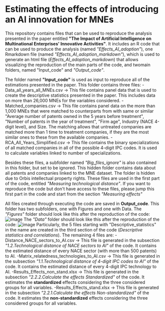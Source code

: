 # Estimating the effects of introducing an AI innovation for MNEs

This repository contains files that can be used to reproduce the analysis presented in the paper entitled **"The Impact of Artificial Intelligence on Multinational Enterprises' Innovative Activities"**. It includes an R code that can be used to produce the analysis (named *"Effects_AI_adoption"*), one Rmarkdown file (named *"Effects_AI_adoption_markdown"*), which is used to generate an html file (*Effects_AI_adoption_markdown*) that allows visualizing the reproduction of the main parts of the code, and twomain folders, named "Input_code" and *"Output_code"*.

The folder named **"Input_code"** is used as input to reproduce all of the estimations presented in the paper. This folder contains three files:
  -Data_all_years_all_MNEs.csv → This file contains panel data that is used to create the descriptive statistics presented in the paper. This includes data on more than 26,000 MNEs for the variables considered.
  -Matched_companies.csv → This file contains panel data on the more than 1,000 MNEs that were matched to counterparts from with same or similar "Average number of patents owned in the 5 years before treatment", "Number of patents in the year of treatment",   "Firm age", Industry (NACE 4-digit level), and Size. The matching allows that untreated companies are matched more than 1 time to treatment companies, if they are the most similar ones to these from the available companies.
  -RCA_All_Years_Simplified.csv → This file contains the binary specializations of all matched companies in all of the possible 4-digit IPC codes. It is used to calculate variables linked to number of specializations.

Besides these files, a subfolder named *"Big_files_ignore"* is also contained in this folder, but set to be ignored. This hidden folder contains data about all patents and companies linked to the MNE dataset. The folder is hidden due to Orbis intellectual property rights. These files are used in the first part of the code, entitled *"Measuring technological distance"*. If you want to reproduce the code but don't have access to these files, please jump this first part in the code and start from the section *"Measuring effects"*

All files created through executing the code are saved in **Output_code**. This folder has two subfolders, one with Figures and one with Data. 
The *"Figures"* folder should look like this after the reproduction of the code:
![image](https://github.com/user-attachments/assets/31561c8e-ab31-4ae4-beff-047670b88623)
The *"Data"* folder should look like this after the reproduction of the code: 
![image](https://github.com/user-attachments/assets/f363b4e5-2d4b-443e-aed9-81b5c3c662d1)
Particularly, the 5 files starting with "Descriptive_statistics" in the name are created in the third section of the code (*Descriptive statistics and correlations*). The remaining 4 files are:
  -Distance_NACE_sectors_to_AI.csv → This file is generated in the subsection *"1.2.Technological distance of NACE sectors to AI"* of the code. It contains the estimated distance of every NACE sector (with more than 500 patents) to AI.
  -Matrix_relatedness_technologies_to_AI.csv → This file is generated in the subsection *"1.1.Technological distance of 4-digit IPC codes to AI"* of the code. It contains the estimated distance of every 4-digit IPC technology to AI.
  -Results_Effects_non_stand.xlsx → This file is generated in the subsection *"2.2.2.Calculate the effects Standardized"* of the code. It estimates the **standardized** effects considering the three considered groups for all variables.
  -Results_Effects_stand.xlsx → This file is generated in the subsection *"2.2.1.Calculate the effects Non-standardized"* of the code. It estimates the **non-standardized** effects considering the three considered groups for all variables.


